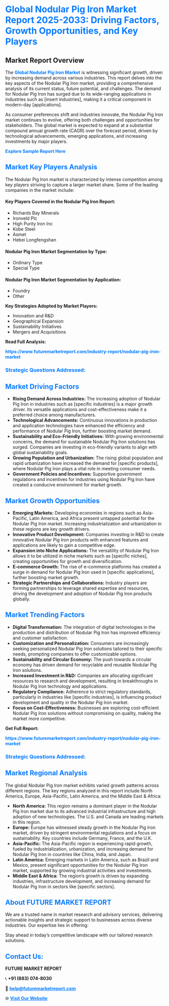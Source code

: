 <h1 style="color: #007BFF;">Global Nodular Pig Iron Market Report 2025-2033: Driving Factors, Growth Opportunities, and Key Players</h1>

<section id="overview">
<h2>Market Report Overview</h2>
<p>The <a href="https://www.futuremarketreport.com/industry-report/nodular-pig-iron-market" style="color: #007BFF; text-decoration: none;"><strong>Global Nodular Pig Iron Market</strong></a> is witnessing significant growth, driven by increasing demand across various industries. This report delves into the key aspects of the Nodular Pig Iron market, providing a comprehensive analysis of its current status, future potential, and challenges. The demand for Nodular Pig Iron has surged due to its wide-ranging applications in industries such as [insert industries], making it a critical component in modern-day [applications].</p>
<p>As consumer preferences shift and industries innovate, the Nodular Pig Iron market continues to evolve, offering both challenges and opportunities for stakeholders. The global market is expected to expand at a substantial compound annual growth rate (CAGR) over the forecast period, driven by technological advancements, emerging applications, and increasing investments by major players.</p>
</section>

<section id="overview">
<p><a href="https://www.futuremarketreport.com/request-sample/reportId=40819" style="color: #007BFF; text-decoration: none;"><strong>Explore Sample Report Here</strong></a></p>
</section>

<section id="key-players">
<h2 style="color: #007BFF;">Market Key Players Analysis</h2>
<p>The Nodular Pig Iron market is characterized by intense competition among key players striving to capture a larger market share. Some of the leading companies in the market include:</p>
<h4>Key Players Covered in the Nodular Pig Iron Report:</h4>
<ul><li>Richards Bay Minerals</li><li>Ironveld Plc</li><li>High Purity Iron Inc</li><li>Kobe Steel</li><li>Asmet</li><li>Hebei Longfengshan</li></ul>
<h4>Nodular Pig Iron Market Segmentation by Type:</h4>
<ul><li>Ordinary Type</li><li>Special Type</li></ul>

<h4>Nodular Pig Iron Market Segmentation by Application:</h4>
<ul><li>Foundry</li><li>Other</li></ul>
<p><strong>Key Strategies Adopted by Market Players:</strong></p>
<ul>
<li>Innovation and R&D</li>
<li>Geographical Expansion</li>
<li>Sustainability Initiatives</li>
<li>Mergers and Acquisitions</li>
</ul>
</section>

<section>
<p><strong>Read Full Analysis: </strong></p><a href="https://www.futuremarketreport.com/industry-report/nodular-pig-iron-market" style="color: #007BFF; text-decoration: none;"><strong>https://www.futuremarketreport.com/industry-report/nodular-pig-iron-market</strong></a>
<h3 style="color: #007BFF;">Strategic Questions Addressed:</h3>
</section>

<section id="driving-factors">
<h2 style="color: #007BFF;">Market Driving Factors</h2>
<ul>
<li><strong>Rising Demand Across Industries:</strong> The increasing adoption of Nodular Pig Iron in industries such as [specific industries] is a major growth driver. Its versatile applications and cost-effectiveness make it a preferred choice among manufacturers.</li>
<li><strong>Technological Advancements:</strong> Continuous innovations in production and application technologies have enhanced the efficiency and performance of Nodular Pig Iron, further boosting market demand.</li>
<li><strong>Sustainability and Eco-Friendly Initiatives:</strong> With growing environmental concerns, the demand for sustainable Nodular Pig Iron solutions has surged. Companies are investing in eco-friendly variants to align with global sustainability goals.</li>
<li><strong>Growing Population and Urbanization:</strong> The rising global population and rapid urbanization have increased the demand for [specific products], where Nodular Pig Iron plays a vital role in meeting consumer needs.</li>
<li><strong>Government Policies and Incentives:</strong> Supportive government regulations and incentives for industries using Nodular Pig Iron have created a conducive environment for market growth.</li>
</ul>
</section>

<section id="growth-opportunities">
<h2 style="color: #007BFF;">Market Growth Opportunities</h2>
<ul>
<li><strong>Emerging Markets:</strong> Developing economies in regions such as Asia-Pacific, Latin America, and Africa present untapped potential for the Nodular Pig Iron market. Increasing industrialization and urbanization in these regions are key growth drivers.</li>
<li><strong>Innovative Product Development:</strong> Companies investing in R&D to create innovative Nodular Pig Iron products with enhanced features and applications are likely to gain a competitive edge.</li>
<li><strong>Expansion into Niche Applications:</strong> The versatility of Nodular Pig Iron allows it to be utilized in niche markets such as [specific niches], creating opportunities for growth and diversification.</li>
<li><strong>E-commerce Growth:</strong> The rise of e-commerce platforms has created a surge in demand for Nodular Pig Iron used in [specific applications], further boosting market growth.</li>
<li><strong>Strategic Partnerships and Collaborations:</strong> Industry players are forming partnerships to leverage shared expertise and resources, driving the development and adoption of Nodular Pig Iron products globally.</li>
</ul>
</section>

<section id="trending-factors">
<h2 style="color: #007BFF;">Market Trending Factors</h2>
<ul>
<li><strong>Digital Transformation:</strong> The integration of digital technologies in the production and distribution of Nodular Pig Iron has improved efficiency and customer satisfaction.</li>
<li><strong>Customization and Personalization:</strong> Consumers are increasingly seeking personalized Nodular Pig Iron solutions tailored to their specific needs, prompting companies to offer customizable options.</li>
<li><strong>Sustainability and Circular Economy:</strong> The push towards a circular economy has driven demand for recyclable and reusable Nodular Pig Iron solutions.</li>
<li><strong>Increased Investment in R&D:</strong> Companies are allocating significant resources to research and development, resulting in breakthroughs in Nodular Pig Iron technology and applications.</li>
<li><strong>Regulatory Compliance:</strong> Adherence to strict regulatory standards, particularly in industries like [specific industries], is influencing product development and quality in the Nodular Pig Iron market.</li>
<li><strong>Focus on Cost-Effectiveness:</strong> Businesses are exploring cost-efficient Nodular Pig Iron solutions without compromising on quality, making the market more competitive.</li>
</ul>
</section>

<section>
<p><strong>Get Full Report: </strong></p><a href="https://www.futuremarketreport.com/industry-report/nodular-pig-iron-market" style="color: #007BFF; text-decoration: none;"><strong>https://www.futuremarketreport.com/industry-report/nodular-pig-iron-market</strong></a>
<h3 style="color: #007BFF;">Strategic Questions Addressed:</h3>
</section>


<section id="regional-analysis">
<h2 style="color: #007BFF;">Market Regional Analysis</h2>
<p>The global Nodular Pig Iron market exhibits varied growth patterns across different regions. The key regions analyzed in this report include North America, Europe, Asia-Pacific, Latin America, and the Middle East & Africa:</p>
<ul>
<li><strong>North America:</strong> This region remains a dominant player in the Nodular Pig Iron market due to its advanced industrial infrastructure and high adoption of new technologies. The U.S. and Canada are leading markets in this region.</li>
<li><strong>Europe:</strong> Europe has witnessed steady growth in the Nodular Pig Iron market, driven by stringent environmental regulations and a focus on sustainability. Key countries include Germany, France, and the U.K.</li>
<li><strong>Asia-Pacific:</strong> The Asia-Pacific region is experiencing rapid growth, fueled by industrialization, urbanization, and increasing demand for Nodular Pig Iron in countries like China, India, and Japan.</li>
<li><strong>Latin America:</strong> Emerging markets in Latin America, such as Brazil and Mexico, present significant opportunities for the Nodular Pig Iron market, supported by growing industrial activities and investments.</li>
<li><strong>Middle East & Africa:</strong> The region’s growth is driven by expanding industries, infrastructure development, and increasing demand for Nodular Pig Iron in sectors like [specific sectors].</li>
</ul>
</section>

<footer>
<h2 style="color: #007BFF;">About FUTURE MARKET REPORT</h2>
<p>We are a trusted name in market research and advisory services, delivering actionable insights and strategic support to businesses across diverse industries. Our expertise lies in offering:</p>

<p>Stay ahead in today’s competitive landscape with our tailored research solutions.</p>

<h2 style="color: #007BFF;">Contact Us:</h2>
<p><strong>FUTURE MARKET REPORT</strong></p>
<p>📞 <strong>+91 (883) 074-8030</strong></p>
<p>📧 <strong><a href="mailto:help@futuremarketreport.com" style="color: #007BFF;">help@futuremarketreport.com</a></strong></p>
<p>🌐 <strong><a href="https://www.futuremarketreport.com/" style="color: #007BFF;">Visit Our Website</a></strong></p>
</footer>